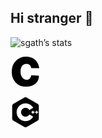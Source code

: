 Hi stranger 👋
---
![sgath’s stats](https://badge42.herokuapp.com/api/stats/sgath)

<p>
  <a href="https://github.com/hille2?tab=repositories&q=&type=&language=c&sort="><img alt="C" src="https://raw.githubusercontent.com/hille2/hille2/c53268d9b6cb14eb4e7fb755bb15f55ad140b31a/icon/c.svg"/></a>
  
  <a href="https://github.com/hille2?tab=repositories&q=&type=&language=c%2B%2B&sort="><img alt="Cpp" src="https://raw.githubusercontent.com/hille2/hille2/43276b1ca139000ea25533df2c50f03f39d60bd0/icon/cplusplus.svg"/></a>


